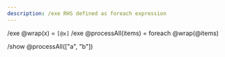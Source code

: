 ```yaml
---
description: /exe RHS defined as foreach expression
---
```


/exe @wrap(x) = `[@x]`
/exe @processAll(items) = foreach @wrap(@items)

/show @processAll(["a", "b"])

